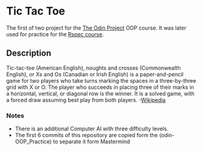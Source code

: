 # Tic Tac Toe

The first of two project for the [The Odin Project](https://www.theodinproject.com/lessons/ruby-tic-tac-toe) OOP course. It was later used for practice for the [Rspec course](https://www.theodinproject.com/lessons/ruby-connect-four#assignment-1).

## Description

Tic-tac-toe (American English), noughts and crosses (Commonwealth English), or Xs and Os (Canadian or Irish English) is a paper-and-pencil game for two players who take turns marking the spaces in a three-by-three grid with X or O. The player who succeeds in placing three of their marks in a horizontal, vertical, or diagonal row is the winner. It is a solved game, with a forced draw assuming best play from both players. -[Wikipedia](https://en.wikipedia.org/wiki/Tic-tac-toe)

### Notes

- There is an additional Computer AI with three difficulty levels.
- The first 6 commits of this repository are copied form the (odin-OOP_Practice) to separate it form Mastermind
